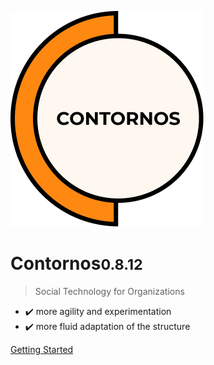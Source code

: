 ![Contornos](../assets/logo.png ':size=220')

# Contornos<small>0.8.12</small>

>  Social Technology for Organizations

- ✔️ more agility and experimentation
- ✔️ more fluid adaptation of the structure
 
[Getting Started](/en/start)
